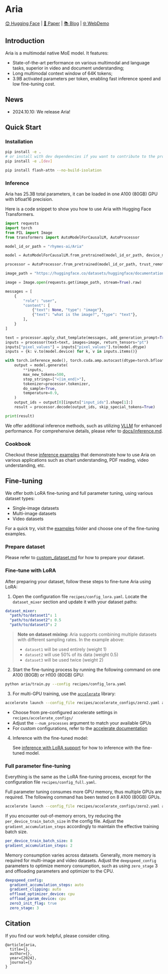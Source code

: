 # Aria

[😊 Hugging Face](#) | 
[📄 Paper](#) | 
[📚 Blog](#) | 
[🌐 WebDemo](#) 


## Introduction
Aria is a multimodal native MoE model. It features:
- State-of-the-art performance on various multimodal and language tasks, superior in video and document understanding;
- Long multimodal context window of 64K tokens;
- 3.9B activated parameters per token, enabling fast inference speed and low fine-tuning cost.
  
<!-- 
| Category                            | Benchmark               | Aria  | Pixtral 12B | Llama3.2 11B | Llama3-V 8B | GPT-4V | GPT-4o mini | GPT-4o | Gemini-1.5 Flash | Gemini-1.5 Pro |
|-------------------------------------|-------------------------|-------|-------------|-----------|-------------|--------|-------------|--------|------------------|----------------|
| **Knowledge(Multimodal)**                  | MMMU              | 54.9  | 52.5        | -         | 49.6        | 56.4   | 59.4        | 69.1   | 56.1             | 62.2           |
| **Math(Multimodal)**                    | MathVista   | 66.1  | 58.0        | -         | -           | -      | 54.7        | 63.8   | 58.4             | 63.9           |
| **Document**       | DocQA            | 92.6  | 90.7           | -         | 84.4        | 88.4   | -           | 92.8  | 89.9             | 93.1           |
| **Chart**               | ChartQA           | 86.4  | 81.8        | -         | 78.7        | 78.4   | -           | 85.7   | 85.4             | 87.2           |
| **Scene Text**                                      | TextVQA         | 81.1  | -           | -         | 78.2        | 78.0      | -           | -      | 78.7                | 78.7              |
| **General Visual QA**               | MMBench-1.1             | 80.3  | -           | -         | -           | 79.8   | 76.0        | 82.2   | -                | 73.9           |
| **Video Understanding**        | LongVideoBench  | 65.3  | 47.4           | -      | -           | 60.7   | 58.8        | 66.7      | 62.4                | 64.4              |
| **Knowledge(Language)**        | MMLU (5-shot)           | 73.3  | 69.2        | 69.4      | -        | 86.4   | -           | 89.1   | 78.9             | 85.9           |
| **Math(Language)**                      | MATH              | 50.8  | 48.1        | 51.9         | -        | -      | 70.2           | 76.6   | -            | -           |
| **Reasoning(Language)**                                    | ARC Challenge           | 91.0  | -           | 83.4         | -        | -      | 96.4           | 96.7      | -                | -              |
| **Coding**                          | HumanEval               | 73.2  | 72.0        | 72.6      | -        | 67.0   | 87.2        | 90.2   | 74.3             | 84.1           |
-->

## News
- 2024.10.10: We release Aria!

## Quick Start

### Installation

```bash
pip install -e .
# or install with dev dependencies if you want to contribute to the project
pip install -e .[dev] 

pip install flash-attn --no-build-isolation
```

### Inference

Aria has 25.3B total parameters, it can be loaded in one A100 (80GB) GPU with bfloat16 precision.

Here is a code snippet to show you how to use Aria with Hugging Face Transformers.

```python
import requests
import torch
from PIL import Image
from transformers import AutoModelForCausalLM, AutoProcessor

model_id_or_path = "rhymes-ai/Aria"

model = AutoModelForCausalLM.from_pretrained(model_id_or_path, device_map="auto", torch_dtype=torch.bfloat16, trust_remote_code=True)

processor = AutoProcessor.from_pretrained(model_id_or_path, trust_remote_code=True)

image_path = "https://huggingface.co/datasets/huggingface/documentation-images/resolve/main/diffusers/cat.png"

image = Image.open(requests.get(image_path, stream=True).raw)

messages = [
    {
        "role": "user",
        "content": [
            {"text": None, "type": "image"},
            {"text": "what is the image?", "type": "text"},
        ],
    }
]

text = processor.apply_chat_template(messages, add_generation_prompt=True)
inputs = processor(text=text, images=image, return_tensors="pt")
inputs["pixel_values"] = inputs["pixel_values"].to(model.dtype)
inputs = {k: v.to(model.device) for k, v in inputs.items()}

with torch.inference_mode(), torch.cuda.amp.autocast(dtype=torch.bfloat16):
    output = model.generate(
        **inputs,
        max_new_tokens=500,
        stop_strings=["<|im_end|>"],
        tokenizer=processor.tokenizer,
        do_sample=True,
        temperature=0.9,
    )
    output_ids = output[0][inputs["input_ids"].shape[1]:]
    result = processor.decode(output_ids, skip_special_tokens=True)

print(result)
```

We offer additional inference methods, such as utilizing [VLLM](https://github.com/vllm-project/vllm) for enhanced performance. For comprehensive details, please refer to [docs/inference.md](docs/inference.md).

### Cookbook
Checkout these [inference examples](https://github.com/rhymes-ai/Aria/tree/main/inference/notebooks) that demonstrate how to use Aria on various applications such as chart understanding, PDF reading, video understanding, etc.

## Fine-tuning

We offer both LoRA fine-tuning and full parameter tuning, using various dataset types:
- Single-image datasets
- Multi-image datasets
- Video datasets

For a quick try, visit the [examples](./examples) folder and choose one of the fine-tuning examples.

### Prepare dataset
Please refer to [custom_dataset.md](custom_dataset.md) for how to prepare your dataset.

### Fine-tune with LoRA

After preparing your dataset, follow these steps to fine-tune Aria using LoRA:

1. Open the configuration file `recipes/config_lora.yaml`. Locate the `dataset_mixer` section and update it with your dataset paths:

```yaml
dataset_mixer:
  "path/to/dataset1": 1
  "path/to/dataset2": 0.5
  "path/to/dataset3": 2
```

> **Note on dataset mixing:** Aria supports combining multiple datasets with different sampling rates. In the example above:
> - `dataset1` will be used entirely (weight 1)
> - `dataset2` will use 50% of its data (weight 0.5)
> - `dataset3` will be used twice (weight 2)

2. Start the fine-tuning process by running the following command on one A100 (80GB) or H100 (80GB) GPU:

```bash
python aria/train.py --config recipes/config_lora.yaml
```

3. For multi-GPU training, use the [`accelerate`](https://huggingface.co/docs/accelerate/index) library:

```bash
accelerate launch --config_file recipes/accelerate_configs/zero2.yaml aria/train.py --config recipes/config_lora.yaml --num_processes [number_of_gpus]
```

   - Choose from pre-configured accelerate settings in `recipes/accelerate_configs/`
   - Adjust the `--num_processes` argument to match your available GPUs
   - For custom configurations, refer to the [accelerate documentation](https://huggingface.co/docs/accelerate/usage_guides/deepspeed)
  
4. Inference with the fine-tuned model:

   See [inference with LoRA support](inference.md#2-inference-with-lora-support) for how to inference with the fine-tuned model.

### Full parameter fine-tuning

Everything is the same as the LoRA fine-tuning process, except for the configuration file `recipes/config_full.yaml`.

Full parameter tuning consumes more GPU memory, thus multiple GPUs are required. The following command has been tested on 8 A100 (80GB) GPUs.

```bash
accelerate launch --config_file recipes/accelerate_configs/zero2.yaml aria/train.py --config recipes/config_full.yaml
```

If you encounter out-of-memory errors, try reducing the `per_device_train_batch_size` in the config file. Adjust the `gradient_accumulation_steps` accordingly to maintain the effective training batch size.

```yaml
per_device_train_batch_size: 8
gradient_accumulation_steps: 2
```

Memory consumption varies across datasets. Generally, more memory is required for multi-image and video datasets. Adjust the `deepspeed_config` parameters to optimize memory consumption, such as using `zero_stage` 3 and offloading parameters and optimizer to the CPU.

```yaml
deepspeed_config:
  gradient_accumulation_steps: auto
  gradient_clipping: auto
  offload_optimizer_device: cpu
  offload_param_device: cpu
  zero3_init_flag: true
  zero_stage: 3
```

## Citation
If you find our work helpful, please consider citing.
```
@article{aria,
  title={},
  author={},
  year={2024},
  journal={}
}
```


